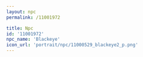 ```yaml
---
layout: npc
permalink: /11001972

title: Npc
id: '11001972'
npc_name: 'Blackeye'
icon_url: 'portrait/npc/11000529_blackeye2_p.png'
---
```

